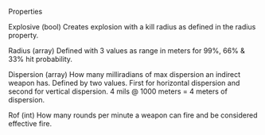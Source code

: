 Properties

Explosive (bool)
Creates explosion with a kill radius as defined in the radius property.

Radius (array)
Defined with 3 values as range in meters for 99%, 66% & 33% hit probability.

Dispersion (array)
How many milliradians of max dispersion an indirect weapon has. Defined by two 
values. First for horizontal dispersion and second for vertical dispersion.
4 mils @ 1000 meters = 4 meters of dispersion.

Rof (int)
How many rounds per minute a weapon can fire and be considered effective fire.

